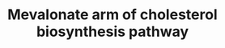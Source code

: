 ---
annotations:
- id: PW:0000454
  parent: classic metabolic pathway
  type: Pathway Ontology
  value: cholesterol biosynthetic pathway
- id: PW:0000752
  parent: classic metabolic pathway
  type: Pathway Ontology
  value: altered cholesterol biosynthetic pathway
- id: PW:0002061
  parent: regulatory pathway
  type: Pathway Ontology
  value: mitochondria transport pathway
- id: PW:0000454
  parent: classic metabolic pathway
  type: Pathway Ontology
  value: cholesterol biosynthetic pathway
- id: CL:0000181
  parent: null
  type: Cell Type Ontology
  value: obsolete metabolising cell
- id: CL:0000000
  parent: null
  type: Cell Type Ontology
  value: cell
authors:
- DeSl
- Egonw
- Fehrhart
- L Dupuis
- Mkutmon
description: he mevalonate arm of the cholesterol biosynthesis pathway for different
  cellular regions.
last-edited: 2021-05-27
organisms:
- Homo sapiens
redirect_from:
- /index.php/Pathway:WP4190
- /instance/WP4190
revision: null
schema-jsonld:
- '@context': https://schema.org/
  '@id': https://wikipathways.github.io/pathways/WP4190.html
  '@type': Dataset
  creator:
    '@type': Organization
    name: WikiPathways
  description: he mevalonate arm of the cholesterol biosynthesis pathway for different
    cellular regions.
  keywords:
  - 3-hydroxy-3-methylglutaryl-CoA
  - ACAT1
  - ACAT2
  - Acetyl-CoA
  - FDFT1
  - FDPS
  - GGPS1
  - H+
  - HMGCL
  - HMGCR
  - HMGCS1
  - HS-CoA
  - IDI1
  - IDI2
  - MVD
  - MVK
  - 'Mitochondrial '
  - NAD(P)+
  - NAD(P)H
  - NAD+
  - NADH
  - PMVK
  - acetoacetate
  - acetoacetyl-CoA
  - 'beta-oxidation of '
  - 'cholesterol '
  - dimethylallyl-PP
  - famesyl-PP
  - fatty acids
  - geranyl-PP
  - geranylgeranyl-PP
  - isopenthyl-PP
  - mevaldyl
  - mevaldyl-CoA
  - mevalonate
  - mevalonate-P
  - mevalonate-PP
  - presqualene-PP
  - protein prenylation
  - squalene
  - synthesis
  license: CC0
  name: Mevalonate arm of cholesterol biosynthesis pathway
seo: CreativeWork
title: Mevalonate arm of cholesterol biosynthesis pathway
wpid: WP4190
---